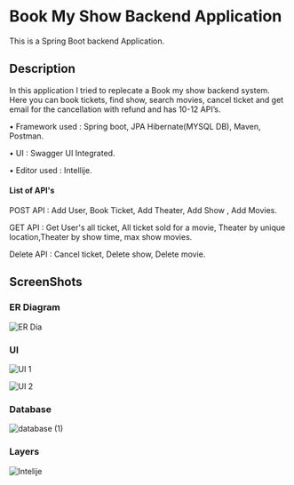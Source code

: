 # Book My Show Backend Application

This is a Spring Boot backend Application.


## Description

In this application I tried to replecate a Book my show backend system. Here you can book tickets, find show, search movies, cancel ticket and get email for the cancellation with refund and has 10-12 API’s.

• Framework used : Spring boot, JPA Hibernate(MYSQL DB), Maven,
Postman.

• UI : Swagger UI Integrated.

• Editor used : Intellije.

#### List of API's 

POST API : Add User, Book Ticket, Add Theater, Add Show , Add Movies.

GET API : Get User's all ticket, All ticket sold for a movie, Theater by unique location,Theater by show time, max show movies.

Delete API : Cancel ticket, Delete show, Delete movie.


## ScreenShots

### ER Diagram
![ER Dia](https://github.com/gopalroy1/BookMyShow/assets/105766337/46d515a8-1758-4dfb-a058-de612d5a0dab)

### UI

![UI 1](https://github.com/gopalroy1/BookMyShow/assets/105766337/ff0db441-614c-4045-9ac1-47548584e8ea)


![UI 2](https://github.com/gopalroy1/BookMyShow/assets/105766337/0f919ce3-991a-464a-89de-d59993997e77)

### Database
![database (1)](https://github.com/gopalroy1/BookMyShow/assets/105766337/9c35ffc7-1973-4a18-9f10-e2063eb733e2)

### Layers
![Intelije](https://github.com/gopalroy1/BookMyShow/assets/105766337/0a02d96d-b634-4c0e-a283-9b684217d5de)


